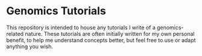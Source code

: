 # Genomics Tutorials

This repository is intended to house any tutorials I write of a genomics-related nature. These tutorials are often initially written for my own personal benefit, to help me understand concepts better, but feel free to use or adapt anything you wish.
